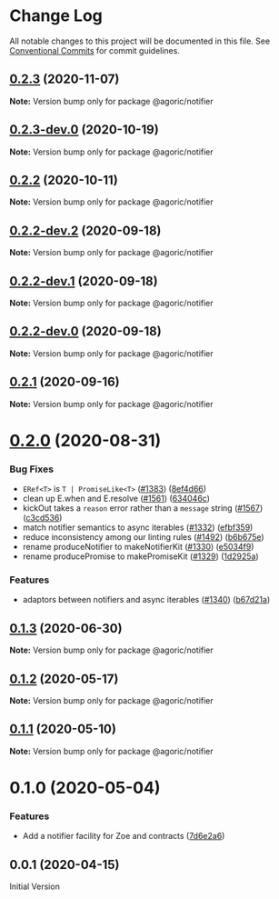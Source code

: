 # Change Log

All notable changes to this project will be documented in this file.
See [Conventional Commits](https://conventionalcommits.org) for commit guidelines.

## [0.2.3](https://github.com/Agoric/agoric-sdk/compare/@agoric/notifier@0.2.3-dev.0...@agoric/notifier@0.2.3) (2020-11-07)

**Note:** Version bump only for package @agoric/notifier





## [0.2.3-dev.0](https://github.com/Agoric/agoric-sdk/compare/@agoric/notifier@0.2.2...@agoric/notifier@0.2.3-dev.0) (2020-10-19)

**Note:** Version bump only for package @agoric/notifier





## [0.2.2](https://github.com/Agoric/agoric-sdk/compare/@agoric/notifier@0.2.2-dev.2...@agoric/notifier@0.2.2) (2020-10-11)

**Note:** Version bump only for package @agoric/notifier





## [0.2.2-dev.2](https://github.com/Agoric/agoric-sdk/compare/@agoric/notifier@0.2.2-dev.1...@agoric/notifier@0.2.2-dev.2) (2020-09-18)

**Note:** Version bump only for package @agoric/notifier





## [0.2.2-dev.1](https://github.com/Agoric/agoric-sdk/compare/@agoric/notifier@0.2.2-dev.0...@agoric/notifier@0.2.2-dev.1) (2020-09-18)

**Note:** Version bump only for package @agoric/notifier





## [0.2.2-dev.0](https://github.com/Agoric/agoric-sdk/compare/@agoric/notifier@0.2.1...@agoric/notifier@0.2.2-dev.0) (2020-09-18)

**Note:** Version bump only for package @agoric/notifier





## [0.2.1](https://github.com/Agoric/agoric-sdk/compare/@agoric/notifier@0.2.0...@agoric/notifier@0.2.1) (2020-09-16)

**Note:** Version bump only for package @agoric/notifier





# [0.2.0](https://github.com/Agoric/agoric-sdk/compare/@agoric/notifier@0.1.3...@agoric/notifier@0.2.0) (2020-08-31)


### Bug Fixes

* `ERef<T>` is `T | PromiseLike<T>` ([#1383](https://github.com/Agoric/agoric-sdk/issues/1383)) ([8ef4d66](https://github.com/Agoric/agoric-sdk/commit/8ef4d662dc80daf80420c0c531c2abe41517b6cd))
* clean up E.when and E.resolve ([#1561](https://github.com/Agoric/agoric-sdk/issues/1561)) ([634046c](https://github.com/Agoric/agoric-sdk/commit/634046c0fc541fc1db258105a75c7313b5668aa0))
* kickOut takes a `reason` error rather than a `message` string ([#1567](https://github.com/Agoric/agoric-sdk/issues/1567)) ([c3cd536](https://github.com/Agoric/agoric-sdk/commit/c3cd536f16dcf30208d88fb1c81376aa916e2a40))
* match notifier semantics to async iterables ([#1332](https://github.com/Agoric/agoric-sdk/issues/1332)) ([efbf359](https://github.com/Agoric/agoric-sdk/commit/efbf359e7f1b4ca0eb07e3ae8a12e1f061758927))
* reduce inconsistency among our linting rules ([#1492](https://github.com/Agoric/agoric-sdk/issues/1492)) ([b6b675e](https://github.com/Agoric/agoric-sdk/commit/b6b675e2de110e2af19cad784a66220cab21dacf))
* rename produceNotifier to makeNotifierKit ([#1330](https://github.com/Agoric/agoric-sdk/issues/1330)) ([e5034f9](https://github.com/Agoric/agoric-sdk/commit/e5034f94e33e9c90c6a8fcaff70c11773e13e969))
* rename producePromise to makePromiseKit ([#1329](https://github.com/Agoric/agoric-sdk/issues/1329)) ([1d2925a](https://github.com/Agoric/agoric-sdk/commit/1d2925ad640cce7b419751027b44737bd46a6d59))


### Features

* adaptors between notifiers and async iterables ([#1340](https://github.com/Agoric/agoric-sdk/issues/1340)) ([b67d21a](https://github.com/Agoric/agoric-sdk/commit/b67d21aae7e66202e3a5a3f13c7bd5769061230e))





## [0.1.3](https://github.com/Agoric/agoric-sdk/compare/@agoric/notifier@0.1.2...@agoric/notifier@0.1.3) (2020-06-30)

**Note:** Version bump only for package @agoric/notifier





## [0.1.2](https://github.com/Agoric/agoric-sdk/compare/@agoric/notifier@0.1.1...@agoric/notifier@0.1.2) (2020-05-17)

**Note:** Version bump only for package @agoric/notifier





## [0.1.1](https://github.com/Agoric/agoric-sdk/compare/@agoric/notifier@0.1.0...@agoric/notifier@0.1.1) (2020-05-10)

**Note:** Version bump only for package @agoric/notifier





# 0.1.0 (2020-05-04)


### Features

* Add a notifier facility for Zoe and contracts ([7d6e2a6](https://github.com/Agoric/agoric-sdk/commit/7d6e2a6eae5793c2a4b451405a0f4337bfcaa448))








## 0.0.1 (2020-04-15)

Initial Version
